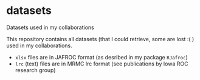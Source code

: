 # datasets
Datasets used in my collaborations

This repository contains all datasets (that I could retrieve, some are lost :( ) used in my collaborations. 
* `xlsx` files are in JAFROC format (as desribed in my package `RJafroc`)
* `lrc` (text) files are in MRMC lrc format (see publications by Iowa ROC research group)

